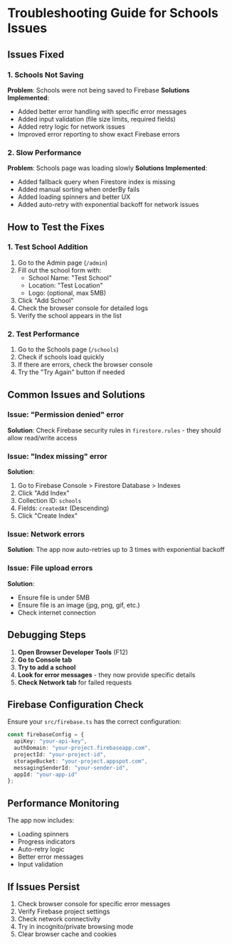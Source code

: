 # Troubleshooting Guide for Schools Issues

## Issues Fixed

### 1. Schools Not Saving
**Problem**: Schools were not being saved to Firebase
**Solutions Implemented**:
- Added better error handling with specific error messages
- Added input validation (file size limits, required fields)
- Added retry logic for network issues
- Improved error reporting to show exact Firebase errors

### 2. Slow Performance
**Problem**: Schools page was loading slowly
**Solutions Implemented**:
- Added fallback query when Firestore index is missing
- Added manual sorting when orderBy fails
- Added loading spinners and better UX
- Added auto-retry with exponential backoff for network issues

## How to Test the Fixes

### 1. Test School Addition
1. Go to the Admin page (`/admin`)
2. Fill out the school form with:
   - School Name: "Test School"
   - Location: "Test Location"
   - Logo: (optional, max 5MB)
3. Click "Add School"
4. Check the browser console for detailed logs
5. Verify the school appears in the list

### 2. Test Performance
1. Go to the Schools page (`/schools`)
2. Check if schools load quickly
3. If there are errors, check the browser console
4. Try the "Try Again" button if needed

## Common Issues and Solutions

### Issue: "Permission denied" error
**Solution**: Check Firebase security rules in `firestore.rules` - they should allow read/write access

### Issue: "Index missing" error
**Solution**: 
1. Go to Firebase Console > Firestore Database > Indexes
2. Click "Add Index"
3. Collection ID: `schools`
4. Fields: `createdAt` (Descending)
5. Click "Create Index"

### Issue: Network errors
**Solution**: The app now auto-retries up to 3 times with exponential backoff

### Issue: File upload errors
**Solution**: 
- Ensure file is under 5MB
- Ensure file is an image (jpg, png, gif, etc.)
- Check internet connection

## Debugging Steps

1. **Open Browser Developer Tools** (F12)
2. **Go to Console tab**
3. **Try to add a school**
4. **Look for error messages** - they now provide specific details
5. **Check Network tab** for failed requests

## Firebase Configuration Check

Ensure your `src/firebase.ts` has the correct configuration:
```typescript
const firebaseConfig = {
  apiKey: "your-api-key",
  authDomain: "your-project.firebaseapp.com",
  projectId: "your-project-id",
  storageBucket: "your-project.appspot.com",
  messagingSenderId: "your-sender-id",
  appId: "your-app-id"
};
```

## Performance Monitoring

The app now includes:
- Loading spinners
- Progress indicators
- Auto-retry logic
- Better error messages
- Input validation

## If Issues Persist

1. Check browser console for specific error messages
2. Verify Firebase project settings
3. Check network connectivity
4. Try in incognito/private browsing mode
5. Clear browser cache and cookies 